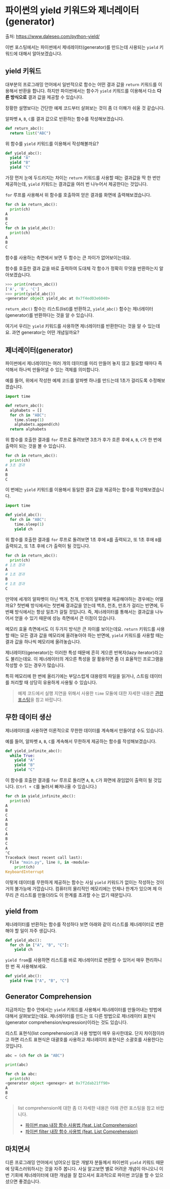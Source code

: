 # 파이썬의 yield 키워드와 제너레이터(generator)

출처: https://www.daleseo.com/python-yield/

이번 포스팅에서는 파이썬에서 제네레이터(generator)를 만드는데 사용되는 `yield` 키워드에 대해서 알아보겠습니다.

## yield 키워드

대부분의 프로그래밍 언어에서 일반적으로 함수는 어떤 결과 값을 `return` 키워드를 이용해서 반환을 합니다. 하지만 파이썬에서는 함수가 `yield` 키워드를 이용해서 다소 **다른 방식으로** 결과 값을 제공할 수 있습니다.

장황한 설명보다는 간단한 예제 코드부터 살펴보는 것이 좀 더 이해가 쉬울 것 같습니다.

알파벳 `A`, `B`, `C`를 결과 값으로 반환하는 함수를 작성해보겠습니다.

```py
def return_abc():
  return list("ABC")
```

위 함수를 `yield` 키워드를 이용해서 작성해볼까요?

```py
def yield_abc():
  yield "A"
  yield "B"
  yield "C"
```

가장 먼저 눈에 두드러지는 차이는 `return` 키워드를 사용할 때는 결과값을 딱 한 번만 제공하는데, `yield` 키워드는 결과값을 여러 번 나누어서 제공한다는 것입니다.

`for` 루프를 사용해서 위 함수를 호출하여 얻은 결과를 화면에 출력해보겠습니다.

```py
for ch in return_abc():
  print(ch)
A
B
C
for ch in yield_abc():
  print(ch)
A
B
C
```

함수를 사용하는 측면에서 보면 두 함수는 큰 차이가 없어보이는데요.

함수를 호출한 결과 값을 바로 출력하여 도대체 각 함수가 정확히 무엇을 반환하는지 알아보겠습니다.

```py
>>> print(return_abc())
['A', 'B', 'C']
>>> print(yield_abc())
<generator object yield_abc at 0x7f4ed03e6040>
```

`return_abc()` 함수는 리스트(list)를 반환하고, `yield_abc()` 함수는 제너레이터(generator)를 반환하다는 것을 알 수 있습니다.

여기서 우리는 `yield` 키워드를 사용하면 제너레이터를 반환한다는 것을 알 수 있는데요. 과연 generator는 어떤 개념일까요?



## 제너레이터(generator)

파이썬에서 제너레이터는 여러 개의 데이터를 미리 만들어 놓지 않고 필요할 때마다 즉석해서 하나씩 만들어낼 수 있는 객체를 의미합니다.

예를 들어, 위에서 작성한 예제 코드를 알파벳 하나를 만드는데 1초가 걸리도록 수정해보겠습니다.

```py
import time

def return_abc():
  alphabets = []
  for ch in "ABC":
    time.sleep(1)
    alphabets.append(ch)
  return alphabets
```

위 함수를 호출한 결과를 `for` 루프로 돌려보면 3초가 후가 흐른 후에 `A`, `B`, `C`가 한 번에 출력이 되는 것을 볼 수 있습니다.

```py
for ch in return_abc():
  print(ch)
# 3초 경과
A
B
C
```

이 번에는 `yield` 키워드를 이용해서 동일한 결과 값을 제공하는 함수를 작성해보겠습니다.

```py
import time

def yield_abc():
  for ch in "ABC":
    time.sleep(1)
    yield ch
```

위 함수를 호출한 결과를 `for` 루프로 돌려보면 1초 후에 `A`를 출력되고, 또 1초 후에 `B`를 출력되고, 또 1초 후에 `C`가 출력이 될 것입니다.

```py
for ch in return_abc():
  print(ch)
# 1초 경과
A
# 1초 경과
B
# 1초 경과
C
```

만약에 세개의 알파벳이 아닌 백개, 천개, 만개의 알페벳을 제공해야하는 경우에는 어떨까요? 첫번째 방식에서는 첫번째 결과값을 얻는데 백초, 천초, 만초가 걸리는 반면에, 두번째 방식에서는 항상 일초가 걸릴 것입니다. 즉, 제너레이터를 통해서는 결과값을 나누어서 얻을 수 있기 때문에 성능 측면에서 큰 이점이 있습니다.

메모리 효율 측면에서도 이 두가지 방식은 큰 차이를 보이는데요. `return` 키워드를 사용할 때는 모든 결과 값을 메모리에 올려놓아야 하는 반면에, `yield` 키워드를 사용할 때는 결과 값을 하나씩 메모리에 올려놓습니다.

제너레이터(generator)는 이러한 특성 때문에 흔히 게으른 반복자(lazy iterator)라고도 불리는데요. 이 제너레이터의 게으른 특성을 잘 활용하면 좀 더 효율적인 프로그램을 작성할 수 있는 경우가 많습니다.

특히 메모리에 한 번에 올리기에는 부담스럽게 대용량의 파일을 읽거나, 스트림 데이터를 처리할 때 상당히 유용하게 사용될 수 있습니다.

> 예제 코드에서 실행 지연을 위해서 사용한 `time` 모듈에 대한 자세한 내용은 [관련 포스팅](https://www.daleseo.com/python-time)을 참고 바랍니다.

## 무한 데이터 생산

제너레이터를 사용하면 이론적으로 무한한 데이터를 계속해서 만들어낼 수도 있습니다.

예를 들어, 알파벳 `A`, `B`, `C`를 계속해서 무한하게 제공하는 함수를 작성해보겠습니다.

```py
def yield_infinite_abc():
  while True:
    yield "A"
    yield "B"
    yield "C"
```

이 함수를 호출한 결과를 `for` 루프로 돌리면 `A`, `B`, `C`가 화면에 끊임없이 출력이 될 것입니다. (`Ctrl + C`를 눌러서 빠져나올 수 있습니다.)

```py
for ch in yield_infinite_abc():
  print(ch)
A
B
C
A
B
C
A
B
C
A
^C
Traceback (most recent call last):
  File "main.py", line 8, in <module>
    print(ch)
KeyboardInterrupt
```

이렇게 데이터를 무한하게 제공하는 함수는 사실 `yield` 키워드가 없이는 작성하는 것이 거의 불가능에 가깝습니다. 컴퓨터의 물리적인 메모리에는 언제나 한계가 있으며 제 아무리 큰 리스트를 만들더라도 이 한계를 초과할 수는 없기 때문입니다.



## yield from

제너레이터를 반환하는 함수를 작성하다 보면 아래와 같이 리스트를 제너레이터로 변환해야 할 일이 자주 생깁니다.

```py
def yield_abc():
  for ch in ["A", "B", "C"]:
    yield ch
```

`yield from`를 사용하면 리스트를 바로 제너레이터로 변환할 수 있어서 매우 편리하니 한 번 꼭 사용해보세요.

```py
def yield_abc():
  yield from ["A", "B", "C"]
```



## Generator Comprehension

지금까지는 함수 안에서는 `yield` 키워드를 사용해서 제너레이터를 만들어내는 방법에 대해서 살펴보았는데요. 제너레이터를 만드는 또 다른 방법으로 제너레이터 표현식(generator comprehension/expression)이라는 것도 있습니다.

리스트 표현식(list comprehension)과 사용 방법이 매우 유사한데요. 단지 차이점이라고 하면 리스트 표현식은 대괄호를 사용하고 제너레이터 표현식은 소괄호를 사용한다는 것입니다.

```py
abc = (ch for ch in "ABC")

print(abc)

for ch in abc:
  print(ch)
<generator object <genexpr> at 0x7f2dab21ff90>
A
B
C
```

> list comprehension에 대한 좀 더 자세한 내용은 아래 관련 포스팅을 참고 바랍니다.
>
> - [파이썬 map 내장 함수 사용법 (feat. List Comprehension)](https://www.daleseo.com/python-map)
> - [파이썬 filter 내장 함수 사용법 (feat. List Comprehension)](https://www.daleseo.com/python-filter)



## 마치면서

디른 프로그래밍 언어에서 넘어오신 많은 개발자 분들께서 파이썬의 `yield` 키워드 때문에 당혹스러워하시는 것을 자주 봅니다. 사실 알고보면 별로 어려운 개념이 아니오니 이번 기회에 제너레이터에 대한 개념을 잘 잡으셔서 효과적으로 파이썬 코딩을 할 수 있으셨으면 좋겠습니다.
